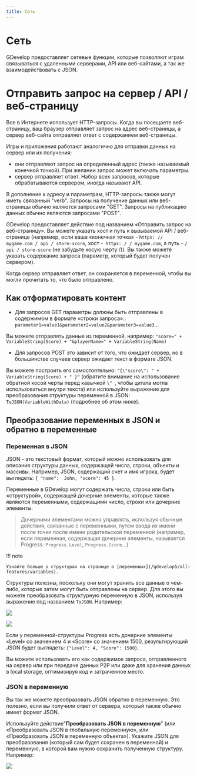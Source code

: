 ```yaml
---
title: Сеть
---
```

# Сеть

GDevelop предоставляет сетевые функции, которые позволяют играм связываться с удаленными серверами, API или веб-сайтами, а так же взаимодействовать с JSON.

# Отправить запрос на сервер / API / веб-страницу

Все в Интернете использует HTTP-запросы. Когда вы посещаете веб-страницу, ваш браузер отправляет запрос на адрес веб-страницы, а сервер веб-сайта отправляет ответ с содержанием веб-страницы.

Игры и приложения работают аналогично для отправки данных на сервер или их получения:

  * они отправляют запрос на определенный адрес (также называемый конечной точкой). При желании запрос может включать параметры.
  * сервер отправляет ответ. Набор всех запросов, которые обрабатываются сервером, иногда называют API.

В дополнение к адресу и параметрам, HTTP-запросы также могут иметь связанный "verb". Запросы на получение данных или веб-страницы обычно являются запросами "GET". Запросы на публикацию данных обычно являются запросами "POST".

GDevelop предоставляет действие под названием «Отправить запрос на веб-страницу». Вы можете указать хост и путь к вызываемой API / веб-странице (например, если ваша «конечная точка» - `https: // mygame.com / api / store-score`, хост -` https: / / mygame.com`, а путь - `/ api / store-score` (не забудьте косую черту /)). Вы также можете указать содержание запроса (параметр, который будет получен сервером).

Когда сервер отправляет ответ, он сохраняется в переменной, чтобы вы могли прочитать то, что было отправлено.

## Как отформатировать контент

* Для запросов GET параметры должны быть отправлены в содержимом в формате «строки запроса».:
`parameter1=value1&parameter2=value2&parameter3=value3`...

Вы можете отправлять данные из переменной, например:
`"score=" + VariableString(Score) + "&playerName=" + VariableString(Name)`

* Для запросов POST это зависит от того, что ожидает сервер, но в большинстве случаев сервер ожидает текст в формате JSON. 

Вы можете построить его самостоятельно:
`"{\"score\": " + VariableString(Score) + " }"` (обратите внимание на использование обратной косой черты перед кавычкой `\" `, чтобы цитата могла использоваться внутри текста) или используйте выражение для преобразования структуры переменной в JSON: `ToJSON(VariableWithData)` (подробнее об этом ниже).

## Преобразование переменных в JSON и обратно в переменные

### Переменная в JSON

JSON - это текстовый формат, который можно использовать для описания структуры данных, содержащей числа, строки, объекты и массивы.
Например, JSON, содержащий счет и имя игрока, будет выглядеть: `{ "name":  John, "score": 45 }`.

Переменные в GDevelop могут содержать числа, строки или быть «структурой», содержащей дочерние элементы, которые также являются переменными, содержащими число, строки или дочерние элементы.

> Дочерними элементами можно управлять, используя обычные действия, связанные с переменными, путем ввода их имени после точки после имени родительской переменной (например, если переменная, содержащая дочерние элементы, называется Progress: `Progress.Level`, `Progress.Score`...). 

!!! note

    Узнайте больше о структурах на странице о [переменных](/gdevelop5/all-features/variables).

Структуры полезны, поскольку они могут хранить все данные о чем-либо, которые затем могут быть отправлены на сервер. Для этого вы можете преобразовать структурную переменную в JSON, используя выражение под названием `ToJSON`. Например:

![](/ru/gdevelop5/all-features/network/pasted/20210818-123314.png)

![](/ru/gdevelop5/all-features/network/pasted/20210818-123530.png)

Если у переменной-структуры Progress есть дочерние элементы «Level» со значением 4 и «Score» со значением 1500, результирующий JSON будет выглядеть: `{"Level": 4, "Score": 1500}`.

Вы можете использовать его как содержимое запроса, отправленного на сервер или при передаче данных P2P или даже для хранения данных в local storage, оптимизируя код и затраченное место.

### JSON в переменную

Вы так же можете преобразовать JSON обратно в переменную. Это полезно, если вы получили ответ от сервера, который также обычно имеет формат JSON.

Используйте действие"**Преобразовать JSON в переменную**" (или «Преобразовать JSON в глобальную переменную», или «Преобразовать JSON в переменную объекта»). Укажите JSON для преобразования (который сам будет сохранен в переменной) и переменную, в которой вам нужно сохранить полученную структуру.
Например:

![](/ru/gdevelop5/all-features/network/pasted/20210818-124132.png)